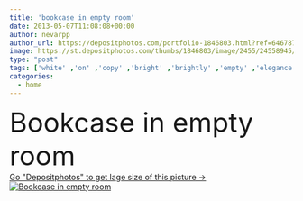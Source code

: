 ```yaml
---
title: 'bookcase in empty room'
date: 2013-05-07T11:08:08+00:00
author: nevarpp
author_url: https://depositphotos.com/portfolio-1846803.html?ref=64678756
image: https://st.depositphotos.com/thumbs/1846803/image/2455/24558945/api_thumb_450.jpg?forcejpeg=true
type: "post"
tags: ['white' ,'on' ,'copy' ,'bright' ,'brightly' ,'empty' ,'elegance' ,'light' ,'wooden' ,'style' ,'modern' ,'concept' ,'house' ,'office' ,'wall' ,'window' ,'windows' ,'domestic' ,'interior' ,'indoor' ,'home' ,'roof' ,'fingers' ,'with' ,'live' ,'furniture' ,'read' ,'room' ,'shelf' ,'shelves' ,'Bookshelf' ,'Bookcase' ,'reading' ,'book' ,'education' ,'studying' ,'indoors' ,'inside' ,'floor' ,'learn' ,'library' ,'literature' ,'roofs' ,'study' ,'living' ,'student' ,'residence' ,'archive' ,'books' ,'loft' ]
categories: 
  - home
---
```

<div aling="center">
            <font size="60"> Bookcase in empty room</font>   
</div>
<div>
    <a href='https://st.depositphotos.com/thumbs/1846803/image/2455/24558945/api_thumb_450.jpg?forcejpeg=true?ref=64678756' target=_blank > Go "Depositphotos" to get lage size of this picture ->
        <img href='https://st.depositphotos.com/thumbs/1846803/image/2455/24558945/api_thumb_450.jpg?forcejpeg=true?ref=64678756' src='https://st.depositphotos.com/1846803/2455/i/950/depositphotos_24558945-stock-photo-bookcase-in-empty-room.jpg?forcejpeg=true' alt='Bookcase in empty room' >
    </a>
</div>
